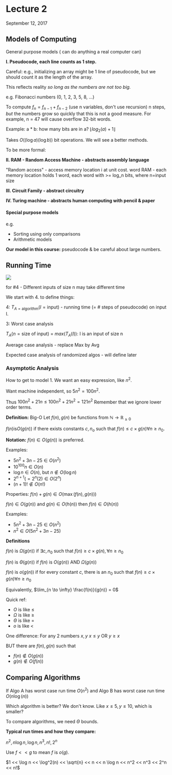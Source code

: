 # Lecture 2

September 12, 2017

## Models of Computing

General purpose models ( can do anything a real computer can)

**I. Pseudocode, each line counts as 1 step.**

Careful: e.g., initializing an array might be 1 line of pseudocode, but we should count it as the length of the array.

This reflects reality _so long as the numbers are not too big._

e.g. Fibonacci numbers (0, 1, 2, 3, 5, 8, ...)

To compute $f_n = f_{n-1} + f_{n-2}$ (use n variables, don't use recursion)
n steps, _but_ the numbers grow so quickly that this is not a good measure. For example, n = 47 will cause overflow 32-bit words.

Example: a \* b: how many bits are in a? $\lfloor log_2(a) + 1 \rfloor$

Takes $O((\log a)(\log b))$ bit operations. We will see a better methods.

To be more formal:

**II. RAM - Random Access Machine - abstracts assembly language**

"Random access" - access memory location i at unit cost.
word RAM - each memory location holds 1 word, each word with >= log_n bits, where n=input size

**III. Circuit Family - abstract circuitry**

**IV. Turing machine - abstracts human computing with pencil & paper**

#### Special purpose models

e.g.

- Sorting using only comparisons
- Arithmetic models

**Our model in this course:** pseudocode & be careful about large numbers.

## Running Time

![](/images/lectures/CS341/2-1.png)

for #4 - Different inputs of size n may take different time

We start with 4. to define things:

4: $T_{A = \text{algorithm}}(I = \text{input})$ - running time (= # steps of pseudocode) on input I.

3: Worst case analysis

$T_A(n = \text{size of input})$ = $max{(T_A(I))}$: I is an input of size n

Average case analysis - replace Max by Avg

Expected case analysis of randomized algos - will define later

### Asymptotic Analysis

How to get to model 1. We want an easy expression, like $n^2$.

Want machine independent, so $5n^2 = 100n^2$.

Thus $100n^2 + 21n \leq 100n^2 + 21n^2 = 121n^2$ Remember that we ignore lower order terms.

**Definition:** Big-O
Let $f(n), g(n)$ be functions from $\mathbb{N} \to \mathbb{R}_{\geq 0}$

$f(n) \text{is} O(g(n))$ if there exists constants $c, n_o$ such that $f(n) \leq c \times g(n) \forall n \geq n_0$.

**Notation:** $f(n) \in O(g(n))$ is preferred.

Examples:

- $5n^2 + 3n - 25 \in O(n^2)$
- $10^{100}n \in O(n)$
- $\log n \in O(n)$, but $n \notin O(\log n)$
- $2^{n+1} (= 2^n(2) \in O(2^n)$
- $(n+1)! \notin O(n!)$

Properties:
$f(n) + g(n) \in O(\max{(f(n), g(n))})$

$f(n) \in O(g(n))$ and $g(n) \in O(h(n))$ then $f(n) \in O(h(n))$

Examples:

- $5n^2 + 3n - 25 \in O(n^2)$
- $n^2 \in O(5n^2 + 3n - 25)$

**Definitions**

$f(n)$ is $\Omega(g(n))$ if $\exists c, n_0$ such that $f(n) \geq c \times g(n), \forall n \geq n_0$

$f(n)$ is $\Theta(g(n))$ if $f(n)$ is $O(g(n))$ AND $\Omega(g(n))$

$f(n)$ is $o(g(n))$ if for every constant $c$, there is an $n_0$ such that $f(n) \geq c \times g(n) \forall n \geq n_0$

Equivalently, $\lim_{n \to \infty} \frac{f(n)}{g(n)} = 0$

Quick ref:

- $O$ is like $\leq$
- $\Omega$ is like $\geq$
- $\Theta$ is like $=$
- $o$ is like $<$

One difference: For any 2 numbers $x, y$ $x \leq y$ OR $y \geq x$

BUT there are $f(n), g(n)$ such that

- $f(n) \notin O(g(n))$
- $g(n) \notin O(f(n))$

## Comparing Algorithms

If Algo A has worst case run time $O(n^2)$ and Algo B has worst case run time $O(n \log(n))$

Which algorithm is better? We don't know. Like $x \leq 5, y \leq 10$, which is smaller?

To compare algorithms, we need $\Theta$ bounds.

**Typical run times and how they compare:**

$n^2, n \log n, \log n, n^3, n!, 2^n$

Use $f << g$ to mean $f$ is $o(g)$.

$1 << \log n << \log^2(n) << \sqrt{n} << n << n \log n << n^2 << n^3 << 2^n << n!$
